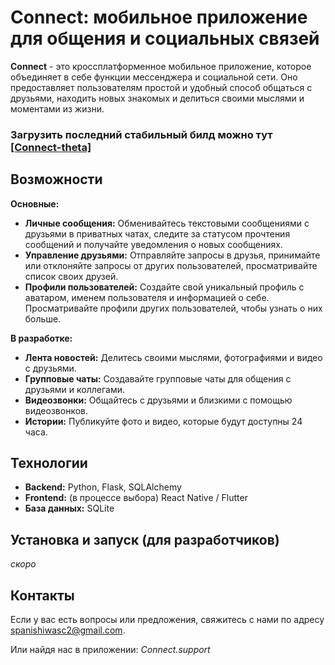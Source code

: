 # Connect: мобильное приложение для общения и социальных связей

**Connect** - это кроссплатформенное мобильное приложение, которое объединяет в себе функции мессенджера и социальной сети. Оно предоставляет пользователям простой и удобный способ общаться с друзьями, находить новых знакомых и делиться своими мыслями и моментами из жизни.
### Загрузить последний стабильный билд можно тут **[[Connect-theta]](https://github.com/SL1dee36/Connect/releases/tag/theta)**

## Возможности

**Основные:**

* **Личные сообщения:** Обменивайтесь текстовыми сообщениями с друзьями в приватных чатах, следите за статусом прочтения сообщений и получайте уведомления о новых сообщениях.
* **Управление друзьями:** Отправляйте запросы в друзья, принимайте или отклоняйте запросы от других пользователей, просматривайте список своих друзей.
* **Профили пользователей:** Создайте свой уникальный профиль с аватаром, именем пользователя и информацией о себе. Просматривайте профили других пользователей, чтобы узнать о них больше.

**В разработке:**

* **Лента новостей:** Делитесь своими мыслями, фотографиями и видео с друзьями.
* **Групповые чаты:** Создавайте групповые чаты для общения с друзьями и коллегами.
* **Видеозвонки:** Общайтесь с друзьями и близкими с помощью видеозвонков.
* **Истории:** Публикуйте фото и видео, которые будут доступны 24 часа.

## Технологии

* **Backend:** Python, Flask, SQLAlchemy
* **Frontend:** (в процессе выбора) React Native / Flutter
* **База данных:** SQLite

## Установка и запуск (для разработчиков)
  _скоро_

## Контакты

Если у вас есть вопросы или предложения, свяжитесь с нами по адресу [spanishiwasc2@gmail.com](mailto:spanishiwasc2@gmail.com).

Или найдя нас в приложении: _Connect.support_


